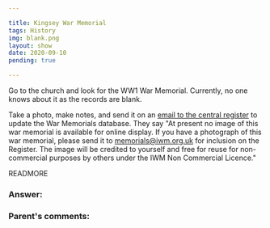 ```yaml
---

title: Kingsey War Memorial
tags: History
img: blank.png
layout: show
date: 2020-09-10
pending: true

---
```


Go to the church and look for the WW1 War Memorial. Currently, no one knows about it as the records are blank.

Take a photo, make notes, and send it on an <a href="https://www.iwm.org.uk/memorials/item/memorial/50272">email to the central register</a> to update the War Memorials database. They say "At present no image of this war memorial is available for online display. If you have a photograph of this war memorial, please send it to memorials@iwm.org.uk for inclusion on the Register. The image will be credited to yourself and free for reuse for non-commercial purposes by others under the IWM Non Commercial Licence."

READMORE

### Answer:

### Parent's comments:
